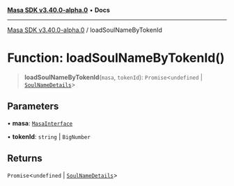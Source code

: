 [**Masa SDK v3.40.0-alpha.0**](../README.md) • **Docs**

***

[Masa SDK v3.40.0-alpha.0](../globals.md) / loadSoulNameByTokenId

# Function: loadSoulNameByTokenId()

> **loadSoulNameByTokenId**(`masa`, `tokenId`): `Promise`\<`undefined` \| [`SoulNameDetails`](../interfaces/SoulNameDetails.md)\>

## Parameters

• **masa**: [`MasaInterface`](../interfaces/MasaInterface.md)

• **tokenId**: `string` \| `BigNumber`

## Returns

`Promise`\<`undefined` \| [`SoulNameDetails`](../interfaces/SoulNameDetails.md)\>

